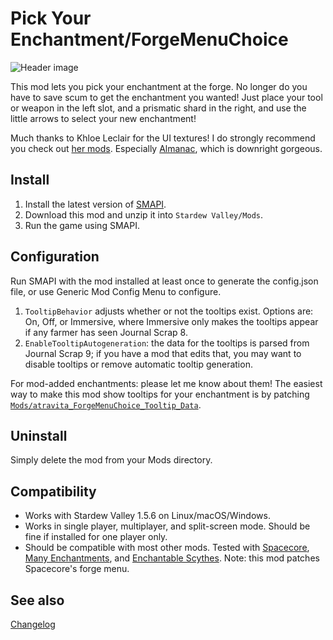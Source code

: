 Pick Your Enchantment/ForgeMenuChoice
===========================

![Header image](ForgeMenuChoice/docs/tools.gif)

This mod lets you pick your enchantment at the forge. No longer do you have to save scum to get the enchantment you wanted! Just place your tool or weapon in the left slot, and a prismatic shard in the right, and use the little arrows to select your new enchantment! 

Much thanks to Khloe Leclair for the UI textures! I do strongly recommend you check out [her mods](https://www.nexusmods.com/stardewvalley/users/138772588?tab=user+files). Especially [Almanac](https://www.nexusmods.com/stardewvalley/mods/11022), which is downright gorgeous.

## Install

1. Install the latest version of [SMAPI](https://smapi.io).
2. Download this mod and unzip it into `Stardew Valley/Mods`.
3. Run the game using SMAPI.

## Configuration
Run SMAPI with the mod installed at least once to generate the config.json file, or use Generic Mod Config Menu to configure.

1. `TooltipBehavior` adjusts whether or not the tooltips exist. Options are: On, Off, or Immersive, where Immersive only makes the tooltips appear if any farmer has seen Journal Scrap 8.
2. `EnableTooltipAutogeneration`: the data for the tooltips is parsed from Journal Scrap 9; if you have a mod that edits that, you may want to disable tooltips or remove automatic tooltip generation.

For mod-added enchantments: please let me know about them! The easiest way to make this mod show tooltips for your enchantment is by patching [`Mods/atravita_ForgeMenuChoice_Tooltip_Data`](ForgeMenuChoice/README.md). 

## Uninstall
Simply delete the mod from your Mods directory.

## Compatibility

* Works with Stardew Valley 1.5.6 on Linux/macOS/Windows.
* Works in single player, multiplayer, and split-screen mode. Should be fine if installed for one player only.
* Should be compatible with most other mods. Tested with [Spacecore](https://www.nexusmods.com/stardewvalley/mods/1348), [Many Enchantments](https://www.nexusmods.com/stardewvalley/mods/8824), and [Enchantable Scythes](https://www.nexusmods.com/stardewvalley/mods/10668). Note: this mod patches Spacecore's forge menu.

## See also

[Changelog](ForgeMenuChoice/docs/Changelog.md)
